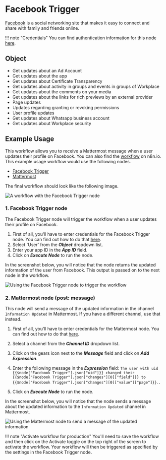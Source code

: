 # Facebook Trigger

[Facebook](https://www.facebook.com/) is a social networking site that makes it easy to connect and share with family and friends online.

!!! note "Credentials"
    You can find authentication information for this node [here](/integrations/builtin/credentials/facebookApp/).


## Object

- Get updates about an Ad Account
- Get updates about the app
- Get updates about Certificate Transparency
- Get updates about activity in groups and events in groups of Workplace
- Get updates about the comments on your media
- Get updates about the links for rich previews by an external provider
- Page updates
- Updates regarding granting or revoking permissions
- User profile updates
- Get updates about Whatsapp business account
- Get updates about Workplace security

## Example Usage

This workflow allows you to receive a Mattermost message when a user updates their profile on Facebook. You can also find the [workflow](https://n8n.io/workflows/785) on n8n.io. This example usage workflow would use the following nodes.

- [Facebook Trigger]()
- [Mattermost](/integrations/builtin/app-nodes/n8n-nodes-base.mattermost/)

The final workflow should look like the following image.

![A workflow with the Facebook Trigger node](/_images/integrations/builtin/trigger-nodes/facebooktrigger/workflow.png)

### 1. Facebook Trigger node

The Facebook Trigger node will trigger the workflow when a user updates their profile on Facebook.

1. First of all, you'll have to enter credentials for the Facebook Trigger node. You can find out how to do that [here](/integrations/builtin/credentials/facebookApp/).
2. Select 'User' from the ***Object*** dropdown list.
3. Enter your app ID in the ***App ID*** field.
3. Click on ***Execute Node*** to run the node.

In the screenshot below, you will notice that the node returns the updated information of the user from Facebook. This output is passed on to the next node in the workflow.

![Using the Facebook Trigger node to trigger the workflow](/_images/integrations/builtin/trigger-nodes/facebooktrigger/facebooktrigger_node.png)

### 2. Mattermost node (post: message)

This node will send a message of the updated information in the channel `Information Updated` in Mattermost. If you have a different channel, use that instead.

1. First of all, you'll have to enter credentials for the Mattermost node. You can find out how to do that [here](/integrations/builtin/credentials/mattermost/).

2. Select a channel from the ***Channel ID*** dropdown list.
3. Click on the gears icon next to the ***Message*** field and click on ***Add Expression***.
4. Enter the following message in the ***Expression*** field: `The user with uid {{$node["Facebook Trigger"].json["uid"]}} changed their {{$node["Facebook Trigger"].json["changes"][0]["field"]}} to {{$node["Facebook Trigger"].json["changes"][0]["value"]["page"]}}.`.
5. Click on ***Execute Node*** to run the node.

In the screenshot below, you will notice that the node sends a message about the updated information to the `Information Updated` channel in Mattermost.

![Using the Mattermost node to send a message of the updated information](/_images/integrations/builtin/trigger-nodes/facebooktrigger/mattermost_node.png)

!!! note "Activate workflow for production"
    You'll need to save the workflow and then click on the Activate toggle on the top right of the screen to activate the workflow. Your workflow will then be triggered as specified by the settings in the Facebook Trigger node.
